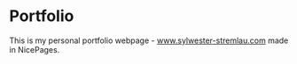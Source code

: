 # Portfolio

This is my personal portfolio webpage - www.sylwester-stremlau.com made in NicePages. 
